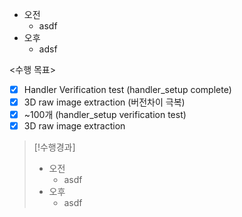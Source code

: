 - 오전
	- asdf
- 오후
	- adsf

<수행 목표>
- [x] Handler Verification test (handler_setup complete)
- [x] 3D raw image extraction (버전차이 극복)
- [x] ~100개 (handler_setup verification test)
- [x] 3D raw image extraction

>[!수행경과]
>- 오전
>	- asdf
>- 오후
>	- asdf
